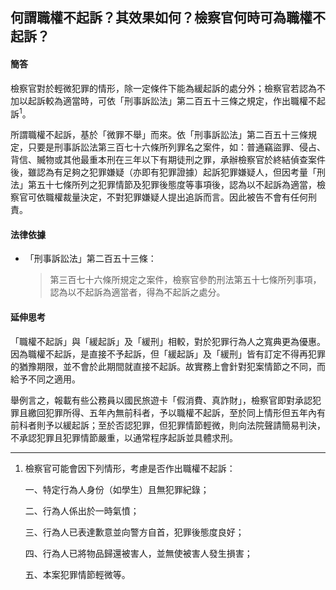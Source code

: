 ## 何謂職權不起訴？其效果如何？檢察官何時可為職權不起訴？

#### 簡答

檢察官對於輕微犯罪的情形，除一定條件下能為緩起訴的處分外；檢察官若認為不加以起訴較為適當時，可依「刑事訴訟法」第二百五十三條之規定，作出職權不起訴<sup>1</sup>。

所謂職權不起訴，基於「微罪不舉」而來。依「刑事訴訟法」第二百五十三條規定，只要是刑事訴訟法第三百七十六條所列罪名之案件，如：普通竊盜罪、侵占、背信、贓物或其他最重本刑在三年以下有期徒刑之罪，承辦檢察官於終結偵查案件後，雖認為有足夠之犯罪嫌疑（亦即有犯罪證據）起訴犯罪嫌疑人，但因考量「刑法」第五十七條所列之犯罪情節及犯罪後態度等事項後，認為以不起訴為適當，檢察官可依職權裁量決定，不對犯罪嫌疑人提出追訴而言。因此被告不會有任何刑責。

#### 法律依據

* 「刑事訴訟法」第二百五十三條：

   > 第三百七十六條所規定之案件，檢察官參酌刑法第五十七條所列事項，認為以不起訴為適當者，得為不起訴之處分。

#### 延伸思考

「職權不起訴」與「緩起訴」及「緩刑」相較，對於犯罪行為人之寬典更為優惠。因為職權不起訴，是直接不予起訴，但「緩起訴」及「緩刑」皆有訂定不得再犯罪的猶豫期限，並不會於此期間就直接不起訴。故實務上會針對犯案情節之不同，而給予不同之適用。

舉例言之，報載有些公務員以國民旅遊卡「假消費、真詐財」，檢察官即對承認犯罪且繳回犯罪所得、五年內無前科者，予以職權不起訴，至於同上情形但五年內有前科者則予以緩起訴；至於否認犯罪，但犯罪情節輕微，則向法院聲請簡易判決，不承認犯罪且犯罪情節嚴重，以通常程序起訴並具體求刑。

---

1. 檢察官可能會因下列情形，考慮是否作出職權不起訴：

   一、特定行為人身份（如學生）且無犯罪紀錄；

   二、行為人係出於一時氣憤；

   三、行為人已表達歉意並向警方自首，犯罪後態度良好；

   四、行為人已將物品歸還被害人，並無使被害人發生損害；

   五、本案犯罪情節輕微等。
